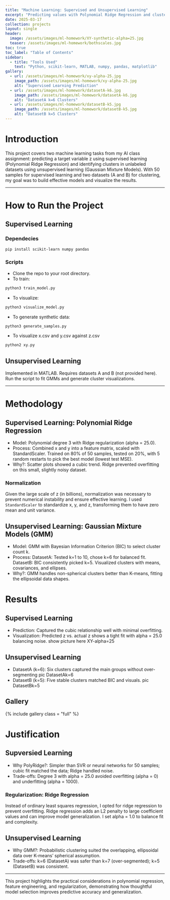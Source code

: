 ```yaml
---
title: "Machine Learning: Supervised and Unsupervised Learning"
excerpt: "Predicting values with Polynomial Ridge Regression and clustering with Gaussian Mixture Models"
date: 2025-03-17
collection: projects
layout: single
header:
  image: /assets/images/ml-homework/XY-synthetic-alpha=25.jpg
  teaser: /assets/images/ml-homework/bothscales.jpg
toc: true
toc_label: "Table of Contents"
sidebar:
  - title: "Tools Used"
    text: "Python, scikit-learn, MATLAB, numpy, pandas, matplotlib"
gallery:
  - url: /assets/images/ml-homework/xy-alpha-25.jpg
    image_path: /assets/images/ml-homework/xy-alpha-25.jpg
    alt: "Supervised Learning Prediction"
  - url: /assets/images/ml-homework/datasetA-k6.jpg
    image_path: /assets/images/ml-homework/datasetA-k6.jpg
    alt: "DatasetA k=6 Clusters"
  - url: /assets/images/ml-homework/datasetB-k5.jpg
    image_path: /assets/images/ml-homework/datasetB-k5.jpg
    alt: "DatasetB k=5 Clusters"
---
```


# Introduction

This project covers two machine learning tasks from my AI class assignment: predicting a target variable z using supervised learning (Polynomial Ridge Regression) and identifying clusters in unlabeled datasets using unsupervised learning (Gaussian Mixture Models). With 50 samples for supervised learning and two datasets (A and B) for clustering, my goal was to build effective models and visualize the results.

---

# How to Run the Project

## Supervised Learning
### Dependecies

```bash
pip install scikit-learn numpy pandas
```
### Scripts
- Clone the repo to your root directory.
- To train: 
```bash
python3 train_model.py
```
- To visualize:
```bash
python3 visualize_model.py
```
- To generate synthetic data:
```bash
python3 generate_samples.py
```
- To visualize x.csv and y.csv against z.csv
```bash
python2 xy.py
```
 
## Unsupervised Learning

Implemented in MATLAB. Requires datasets A and B (not provided here). Run the script to fit GMMs and generate cluster visualizations.

---

# Methodology
## Supervised Learning: Polynomial Ridge Regression
- Model: Polynomial degree 3 with Ridge regularization (alpha = 25.0).
- Process:
        Combined x and y into a feature matrix, scaled with StandardScaler.
        Trained on 80% of 50 samples, tested on 20%, with 5 random restarts to pick the best model (lowest test MSE).
- Why?: Scatter plots showed a cubic trend. Ridge prevented overfitting on this small, slightly noisy dataset.

### Normalization

Given the large scale of z (in billions), normalization was necessary to prevent numerical instability and ensure effective learning. I used `StandardScaler` to standardize x, y, and z, transforming them to have zero mean and unit variance.

## Unsupervised Learning: Gaussian Mixture Models (GMM)
- Model: GMM with Bayesian Information Criterion (BIC) to select cluster count k.
- Process:
        DatasetA: Tested k=1 to 10, chose k=6 for balanced fit.
        DatasetB: BIC consistently picked k=5.
        Visualized clusters with means, covariances, and ellipses.
- Why?: GMM handles non-spherical clusters better than K-means, fitting the ellipsoidal data shapes.

# Results
## Supervised Learning
- Prediction: Captured the cubic relationship well with minimal overfitting.
- Visualization: Predicted z vs. actual z shows a tight fit with alpha = 25.0 balancing noise.
show picture here
XY-alpha=25
## Unsupervised Learning
- DatasetA (k=6): Six clusters captured the main groups without over-segmenting
pic
DatasetAk=6
- DatasetB (k=5): Five stable clusters matched BIC and visuals.
pic
DatasetBk=5

## Gallery
{% include gallery class = "full" %}

# Justification
## Supversied Learning
- Why PolyRidge?: Simpler than SVR or neural networks for 50 samples; cubic fit matched the data; Ridge handled noise.
- Trade-offs: Degree 3 with alpha = 25.0 avoided overfitting (alpha = 0) and underfitting (alpha = 1000).
### Regularization: Ridge Regression
Instead of ordinary least squares regression, I opted for ridge regression to prevent overfitting. Ridge regression adds an L2 penalty to large coefficient values and can improve model generalization. I set alpha = 1.0 to balance fit and complexity.

## Unsupervised Learning
- Why GMM?: Probabilistic clustering suited the overlapping, ellipsoidal data over K-means’ spherical assumption.
- Trade-offs: k=6 (DatasetA) was safer than k=7 (over-segmented); k=5 (DatasetB) was consistent.

---
This project highlights the practical considerations in polynomial regression, feature engineering, and regularization, demonstrating how thoughtful model selection improves predictive accuracy and generalization.


